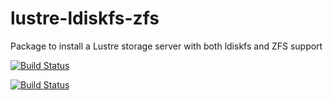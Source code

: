 # lustre-ldiskfs-zfs

Package to install a Lustre storage server with both ldiskfs and ZFS support

[![Build Status](https://travis-ci.org/whamcloud/lustre-ldiskfs-zfs.svg?branch=master)](https://travis-ci.org/whamcloud/lustre-ldiskfs-zfs)

[![Build Status](https://copr.fedorainfracloud.org/coprs/managerforlustre/manager-for-lustre/package/lustre-ldiskfs-zfs/status_image/last_build.png)](https://copr.fedorainfracloud.org/coprs/managerforlustre/manager-for-lustre/package/lustre-ldiskfs-zfs/)
